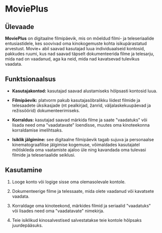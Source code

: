 # MoviePlus

## Ülevaade

**MoviePlus** on digitaalne filmipäevik, mis on mõeldud filmi- ja teleseriaalide entusiastidele, kes soovivad oma kinokogemuste kohta isikupärastatud arvestust. Movie+ abil saavad kasutajad luua individuaalseid kontosid, pakkudes ruumi, kus nad saavad täpselt dokumenteerida filme ja telesarju, mida nad on vaadanud, aga ka neid, mida nad kavatsevad tulevikus vaadata.

## Funktsionaalsus

- **Kasutajakontod:** kasutajad saavad alustamiseks hõlpsasti kontosid luua.

- **Filmipäevik:** platvorm pakub kasutajasõbralikku liidest filmide ja telesaadete üksikasjade (nt pealkirjad, žanrid, väljalaskekuupäevad ja režissöörid) dokumenteerimiseks.

- **Korraldus:** kasutajad saavad märkida filme ja saate "vaadatuks" või lisada need oma "vaadatavate" loendisse, muutes oma kinoteekonna korraldamise imelihtsaks.

- **Isiklik jälgimine:** see digitaalne filmipäevik tagab sujuva ja personaalse kinematograafilise jälgimise kogemuse, võimaldades kasutajatel mõtiskleda oma vaatamiste ajaloo üle ning kavandada oma tulevasi filmide ja teleseriaalide seiklusi.


## Kasutamine

1. Looge konto või logige sisse oma olemasolevale kontole.

2. Dokumenteerige filme ja telessaate, mida olete vaadanud või kavatsete vaadata.

3. Korraldage oma kinoteekond, märkides filmid ja seriaalid "vaadatuks" või lisades need oma "vaadatavate" nimekirja.

4. Teie isiklikud kinosalvestised salvestatakse teie kontole hõlpsaks juurdepääsuks.

